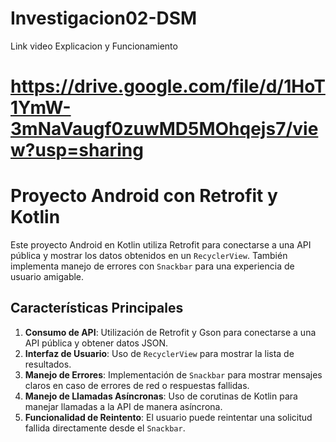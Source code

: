 # Investigacion02-DSM
Link video Explicacion y Funcionamiento
# https://drive.google.com/file/d/1HoT1YmW-3mNaVaugf0zuwMD5MOhqejs7/view?usp=sharing
# Proyecto Android con Retrofit y Kotlin

Este proyecto Android en Kotlin utiliza Retrofit para conectarse a una API pública y mostrar los datos obtenidos en un `RecyclerView`. También implementa manejo de errores con `Snackbar` para una experiencia de usuario amigable.

## Características Principales

1. **Consumo de API**: Utilización de Retrofit y Gson para conectarse a una API pública y obtener datos JSON.
2. **Interfaz de Usuario**: Uso de `RecyclerView` para mostrar la lista de resultados.
3. **Manejo de Errores**: Implementación de `Snackbar` para mostrar mensajes claros en caso de errores de red o respuestas fallidas.
4. **Manejo de Llamadas Asíncronas**: Uso de corutinas de Kotlin para manejar llamadas a la API de manera asíncrona.
5. **Funcionalidad de Reintento**: El usuario puede reintentar una solicitud fallida directamente desde el `Snackbar`.
